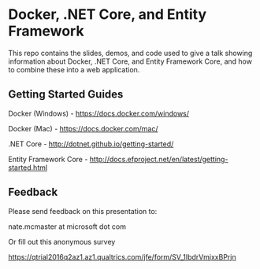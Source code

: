 Docker, .NET Core, and Entity Framework
=======================================

This repo contains the slides, demos, and code used to give a talk showing
information about Docker, .NET Core, and Entity Framework Core, and how to
combine these into a web application.

## Getting Started Guides

Docker (Windows) - https://docs.docker.com/windows/ 

Docker (Mac) - https://docs.docker.com/mac/ 

.NET Core - http://dotnet.github.io/getting-started/

Entity Framework Core - http://docs.efproject.net/en/latest/getting-started.html

## Feedback

Please send feedback on this presentation to:

nate.mcmaster at microsoft dot com


Or fill out this anonymous survey

https://qtrial2016q2az1.az1.qualtrics.com/jfe/form/SV_1IbdrVmjxxBPrjn


